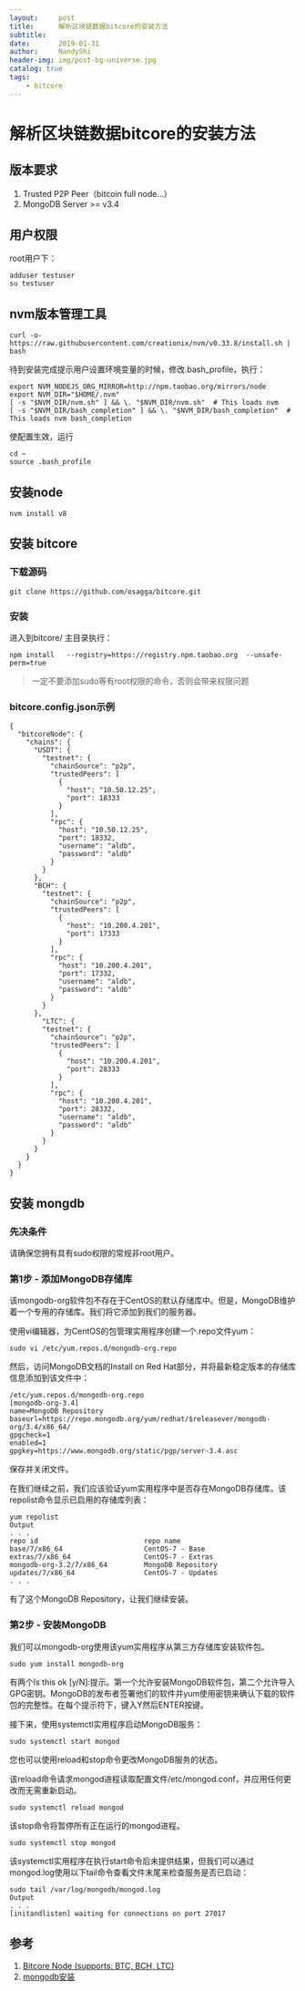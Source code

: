 ```yaml
---
layout:     post
title:      解析区块链数据bitcore的安装方法
subtitle:   
date:       2019-01-31
author:     NandyShi
header-img: img/post-bg-universe.jpg
catalog: true
tags:
    - bitcore
---
```

# 解析区块链数据bitcore的安装方法

## 版本要求

1. Trusted P2P Peer（bitcoin full node...）
2. MongoDB Server >= v3.4

## 用户权限
root用户下：
```
adduser testuser
su testuser
```
## nvm版本管理工具

```
curl -o- https://raw.githubusercontent.com/creationix/nvm/v0.33.8/install.sh | bash
```
待到安装完成提示用户设置环境变量的时候，修改.bash_profile，执行：
```
export NVM_NODEJS_ORG_MIRROR=http://npm.taobao.org/mirrors/node
export NVM_DIR="$HOME/.nvm"
[ -s "$NVM_DIR/nvm.sh" ] && \. "$NVM_DIR/nvm.sh"  # This loads nvm
[ -s "$NVM_DIR/bash_completion" ] && \. "$NVM_DIR/bash_completion"  # This loads nvm bash_completion
```

使配置生效，运行
```
cd ~
source .bash_profile
```

## 安装node
```
nvm install v8
```
## 安装 bitcore
### 下载源码
```
git clone https://github.com/osagga/bitcore.git
```
### 安装
进入到bitcore/ 主目录执行：
```
npm install   --registry=https://registry.npm.taobao.org  --unsafe-perm=true
```
> 一定不要添加sudo等有root权限的命令，否则会带来权限问题

### bitcore.config.json示例
```
{
  "bitcoreNode": {
    "chains": {
      "USDT": {
        "testnet": {
          "chainSource": "p2p",
          "trustedPeers": [
            {
              "host": "10.50.12.25",
              "port": 18333
            }
          ],
          "rpc": {
            "host": "10.50.12.25",
            "port": 18332,
            "username": "aldb",
            "password": "aldb"
          }
        }
      },
      "BCH": {
        "testnet": {
          "chainSource": "p2p",
          "trustedPeers": [
            {
              "host": "10.200.4.201",
              "port": 17333
            }
          ],
          "rpc": {
            "host": "10.200.4.201",
            "port": 17332,
            "username": "aldb",
            "password": "aldb"
          }
        }
      },
        "LTC": {
        "testnet": {
          "chainSource": "p2p",
          "trustedPeers": [
            {
              "host": "10.200.4.201",
              "port": 28333
            }
          ],
          "rpc": {
            "host": "10.200.4.201",
            "port": 28332,
            "username": "aldb",
            "password": "aldb"
          }
        }
      }
    }
  }
}
```
## 安装 mongdb

### 先决条件
请确保您拥有具有sudo权限的常规非root用户。
### 第1步 - 添加MongoDB存储库
该mongodb-org软件包不存在于CentOS的默认存储库中。但是，MongoDB维护着一个专用的存储库。我们将它添加到我们的服务器。

使用vi编辑器，为CentOS的包管理实用程序创建一个.repo文件yum：
```
sudo vi /etc/yum.repos.d/mongodb-org.repo
```
然后，访问MongoDB文档的Install on Red Hat部分，并将最新稳定版本的存储库信息添加到该文件中：
```
/etc/yum.repos.d/mongodb-org.repo
[mongodb-org-3.4]
name=MongoDB Repository
baseurl=https://repo.mongodb.org/yum/redhat/$releasever/mongodb-org/3.4/x86_64/
gpgcheck=1
enabled=1
gpgkey=https://www.mongodb.org/static/pgp/server-3.4.asc
```
保存并关闭文件。

在我们继续之前，我们应该验证yum实用程序中是否存在MongoDB存储库。该repolist命令显示已启用的存储库列表：
```
yum repolist
Output
. . .
repo id                          repo name
base/7/x86_64                    CentOS-7 - Base
extras/7/x86_64                  CentOS-7 - Extras
mongodb-org-3.2/7/x86_64         MongoDB Repository
updates/7/x86_64                 CentOS-7 - Updates
. . .
```
有了这个MongoDB Repository，让我们继续安装。

### 第2步 - 安装MongoDB
我们可以mongodb-org使用该yum实用程序从第三方存储库安装软件包。
```
sudo yum install mongodb-org
```
有两个Is this ok [y/N]:提示。第一个允许安装MongoDB软件包，第二个允许导入GPG密钥。MongoDB的发布者签署他们的软件并yum使用密钥来确认下载的软件包的完整性。在每个提示符下，键入Y然后ENTER按键。

接下来，使用systemctl实用程序启动MongoDB服务：
```
sudo systemctl start mongod
```
您也可以使用reload和stop命令更改MongoDB服务的状态。

该reload命令请求mongod进程读取配置文件/etc/mongod.conf，并应用任何更改而无需重新启动。
```
sudo systemctl reload mongod
```
该stop命令将暂停所有正在运行的mongod进程。
```
sudo systemctl stop mongod
```
该systemctl实用程序在执行start命令后未提供结果，但我们可以通过mongod.log使用以下tail命令查看文件末尾来检查服务是否已启动：
```
sudo tail /var/log/mongodb/mongod.log
Output
. . .
[initandlisten] waiting for connections on port 27017
```

## 参考
1. [Bitcore Node (supports: BTC, BCH, LTC)](https://github.com/osagga/bitcore "Bitcore Node (supports: BTC, BCH, LTC)")
2. [ mongodb安装](https://www.digitalocean.com/community/tutorials/how-to-install-mongodb-on-centos-7 " mongodb安装")
